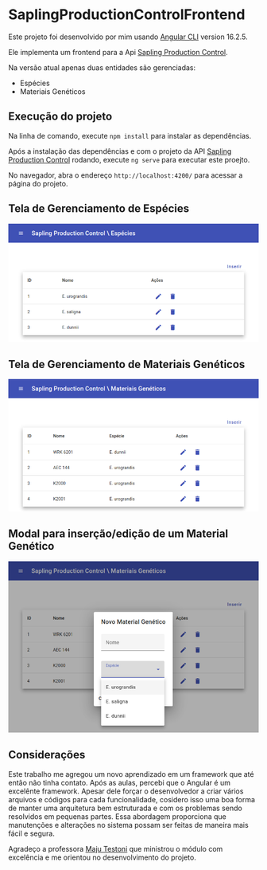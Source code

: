 # SaplingProductionControlFrontend

Este projeto foi desenvolvido por mim usando [Angular CLI](https://github.com/angular/angular-cli) version 16.2.5.

Ele implementa um frontend para a Api [Sapling Production Control](https://github.com/regis-amaral/Sapling-Production-Control).

Na versão atual apenas duas entidades são gerenciadas:
- Espécies
- Materiais Genéticos

## Execução do projeto

Na linha de comando, execute `npm install` para instalar as dependências. 

Após a instalação das dependências e com o projeto da API [Sapling Production Control](https://github.com/regis-amaral/Sapling-Production-Control) rodando, execute `ng serve` para executar este proejto. 

No navegador, abra o endereço `http://localhost:4200/` para acessar a página do projeto.

## Tela de Gerenciamento de Espécies

![Tela de Gerenciamento de Espécies](image.png)

## Tela de Gerenciamento de Materiais Genéticos

![Tela de Gerenciamento de Materiais Genéticos](image-1.png)

## Modal para inserção/edição de um Material Genético

![Modal para inserção/edição de um Material Genético](image-2.png)

## Considerações 

Este trabalho me agregou um novo aprendizado em um framework que até então não tinha contato. Após as aulas, percebi que o Angular é um excelênte framework. Apesar dele forçar o desenvolvedor a criar vários arquivos e códigos para cada funcionalidade, cosidero isso uma boa forma de manter uma arquitetura bem estruturada e com os problemas sendo resolvidos em pequenas partes. Essa abordagem proporciona que manutenções e alterações no sistema possam ser feitas de maneira mais fácil e segura.

Agradeço a professora [Maju Testoni](https://github.com/majutestoni) que ministrou o módulo com excelência e me orientou no desenvolvimento do projeto.
